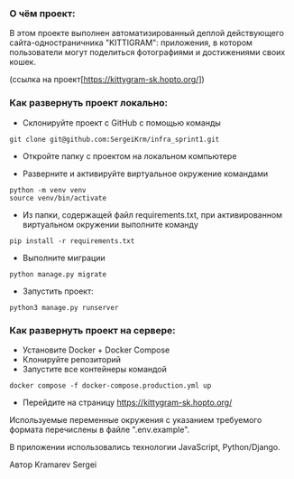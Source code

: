### О чём проект:

В этом проекте выполнен автоматизированный деплой действующего сайта-одностраничника "KITTIGRAM": приложения, в котором пользователи могут поделиться фотографиями и достижениями своих кошек.

(ссылка на проект[https://kittygram-sk.hopto.org/])
  

### Как развернуть проект локально:

- Склонируйте проект с GitHub с помощью команды
```
git clone git@github.com:SergeiKrm/infra_sprint1.git
```

- Откройте папку с проектом на локальном компьютере

- Разверните и активируйте виртуальное окружение командами
```
python -m venv venv
source venv/bin/activate
```

- Из папки, содержащей файл requirements.txt, при активированном виртуальном окружении выполните команду 
```
pip install -r requirements.txt
``` 
- Выполните миграции 
```
python manage.py migrate 
```
- Запустить проект:
```
python3 manage.py runserver
```


### Как развернуть проект на сервере:

- Установите Docker + Docker Compose
- Клонируйте репозиторий
- Запустите все контейнеры командой
```
docker compose -f docker-compose.production.yml up
```
- Перейдите на страницу https://kittygram-sk.hopto.org/


Используемые переменные окружения c указанием требуемого формата перечислены в файле ".env.example".

В приложении использовались технологии JavaScript, Python/Django.

Автор Kramarev Sergei
